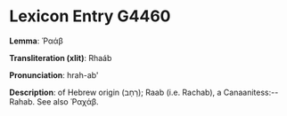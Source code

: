# Lexicon Entry G4460

**Lemma**: Ῥαάβ

**Transliteration (xlit)**: Rhaáb

**Pronunciation**: hrah-ab'

**Description**:
of Hebrew origin (רָחָב); Raab (i.e. Rachab), a Canaanitess:--Rahab. See also Ῥαχάβ.
